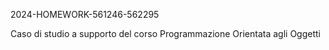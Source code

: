 2024-HOMEWORK-561246-562295

Caso di studio a supporto del corso Programmazione Orientata agli Oggetti
